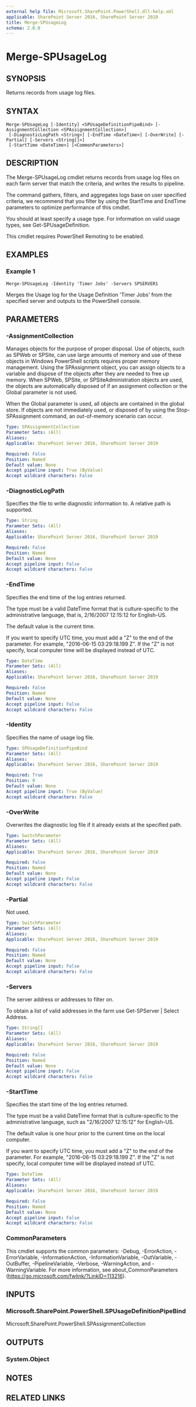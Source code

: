 ```yaml
---
external help file: Microsoft.SharePoint.PowerShell.dll-help.xml
applicable: SharePoint Server 2016, SharePoint Server 2019
title: Merge-SPUsageLog
schema: 2.0.0
---
```


# Merge-SPUsageLog

## SYNOPSIS
Returns records from usage log files.

## SYNTAX

```
Merge-SPUsageLog [-Identity] <SPUsageDefinitionPipeBind> [-AssignmentCollection <SPAssignmentCollection>]
 [-DiagnosticLogPath <String>] [-EndTime <DateTime>] [-OverWrite] [-Partial] [-Servers <String[]>]
 [-StartTime <DateTime>] [<CommonParameters>]
```

## DESCRIPTION
The Merge-SPUsageLog cmdlet returns records from usage log files on each farm server that match the criteria, and writes the results to pipeline.

The command gathers, filters, and aggregates logs base on user specified criteria, we recommend that you filter by using the StartTime and EndTime parameters to optimize performance of this cmdlet.

You should at least specify a usage type. For information on valid usage types, see Get-SPUsageDefinition.

This cmdlet requires PowerShell Remoting to be enabled.

## EXAMPLES

### Example 1 
```
Merge-SPUsageLog -Identity 'Timer Jobs' -Servers SPSERVER1
```

Merges the Usage log for the Usage Definition 'Timer Jobs' from the specified server and outputs to the PowerShell console.

## PARAMETERS

### -AssignmentCollection
Manages objects for the purpose of proper disposal. Use of objects, such as SPWeb or SPSite, can use large amounts of memory and use of these objects in Windows PowerShell scripts requires proper memory management. Using the SPAssignment object, you can assign objects to a variable and dispose of the objects after they are needed to free up memory. When SPWeb, SPSite, or SPSiteAdministration objects are used, the objects are automatically disposed of if an assignment collection or the Global parameter is not used.

When the Global parameter is used, all objects are contained in the global store. If objects are not immediately used, or disposed of by using the Stop-SPAssignment command, an out-of-memory scenario can occur.

```yaml
Type: SPAssignmentCollection
Parameter Sets: (All)
Aliases: 
Applicable: SharePoint Server 2016, SharePoint Server 2019

Required: False
Position: Named
Default value: None
Accept pipeline input: True (ByValue)
Accept wildcard characters: False
```

### -DiagnosticLogPath
Specifies the file to write diagnostic information to. A relative path is supported.

```yaml
Type: String
Parameter Sets: (All)
Aliases: 
Applicable: SharePoint Server 2016, SharePoint Server 2019

Required: False
Position: Named
Default value: None
Accept pipeline input: False
Accept wildcard characters: False
```

### -EndTime
Specifies the end time of the log entries returned.

The type must be a valid DateTime format that is culture-specific to the administrative language, that is, 2/16/2007 12:15:12 for English-US.

The default value is the current time.

If you want to specify UTC time, you must add a "Z" to the end of the parameter. For example, "2016-06-15 03:29:18.199 Z". If the "Z" is not specify, local computer time will be displayed instead of UTC.

```yaml
Type: DateTime
Parameter Sets: (All)
Aliases: 
Applicable: SharePoint Server 2016, SharePoint Server 2019

Required: False
Position: Named
Default value: None
Accept pipeline input: False
Accept wildcard characters: False
```

### -Identity
Specifies the name of usage log file.

```yaml
Type: SPUsageDefinitionPipeBind
Parameter Sets: (All)
Aliases: 
Applicable: SharePoint Server 2016, SharePoint Server 2019

Required: True
Position: 0
Default value: None
Accept pipeline input: True (ByValue)
Accept wildcard characters: False
```

### -OverWrite
Overwrites the diagnostic log file if it already exists at the specified path.

```yaml
Type: SwitchParameter
Parameter Sets: (All)
Aliases: 
Applicable: SharePoint Server 2016, SharePoint Server 2019

Required: False
Position: Named
Default value: None
Accept pipeline input: False
Accept wildcard characters: False
```

### -Partial
Not used.

```yaml
Type: SwitchParameter
Parameter Sets: (All)
Aliases: 
Applicable: SharePoint Server 2016, SharePoint Server 2019

Required: False
Position: Named
Default value: None
Accept pipeline input: False
Accept wildcard characters: False
```

### -Servers
The server address or addresses to filter on.

To obtain a list of valid addresses in the farm use Get-SPServer | Select Address.

```yaml
Type: String[]
Parameter Sets: (All)
Aliases: 
Applicable: SharePoint Server 2016, SharePoint Server 2019

Required: False
Position: Named
Default value: None
Accept pipeline input: False
Accept wildcard characters: False
```

### -StartTime
Specifies the start time of the log entries returned.

The type must be a valid DateTime format that is culture-specific to the administrative language, such as "2/16/2007 12:15:12" for English-US.

The default value is one hour prior to the current time on the local computer.

If you want to specify UTC time, you must add a "Z" to the end of the parameter. For example, "2016-06-15 03:29:18.199 Z". If the "Z" is not specify, local computer time will be displayed instead of UTC.

```yaml
Type: DateTime
Parameter Sets: (All)
Aliases: 
Applicable: SharePoint Server 2016, SharePoint Server 2019

Required: False
Position: Named
Default value: None
Accept pipeline input: False
Accept wildcard characters: False
```

### CommonParameters
This cmdlet supports the common parameters: -Debug, -ErrorAction, -ErrorVariable, -InformationAction, -InformationVariable, -OutVariable, -OutBuffer, -PipelineVariable, -Verbose, -WarningAction, and -WarningVariable. For more information, see about_CommonParameters (https://go.microsoft.com/fwlink/?LinkID=113216).

## INPUTS

### Microsoft.SharePoint.PowerShell.SPUsageDefinitionPipeBind
Microsoft.SharePoint.PowerShell.SPAssignmentCollection

## OUTPUTS

### System.Object

## NOTES

## RELATED LINKS

